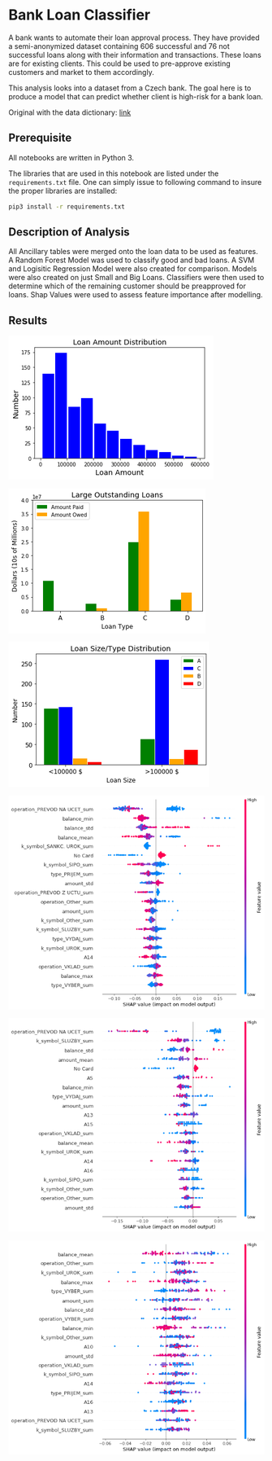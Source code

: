 # Bank Loan Classifier

A bank wants to automate their loan approval process.  They have provided a semi-anonymized dataset containing 606 successful and 76 not successful loans along with their information and transactions. These loans are for existing clients. This could be used to pre-approve existing customers and market to them accordingly.

This analysis looks into a dataset from a Czech bank. The goal here is to produce a model that can predict whether client is high-risk for a bank loan.

Original with the data dictionary: [link](https://sorry.vse.cz/~berka/challenge/pkdd1999/berka.htm)


## Prerequisite

All notebooks are written in Python 3. 

The libraries that are used in this notebook are listed under the `requirements.txt` file. One can simply issue to following command to insure the proper libraries are installed:

```bash
pip3 install -r requirements.txt
```

## Description of Analysis

All Ancillary tables were merged onto the loan data to be used as features. A Random Forest Model was used to classify good and bad loans. A SVM and Logisitic Regression Model were also created for comparison. Models were also created on just Small and Big Loans. Classifiers were then used to determine which of the remaining customer should be preapproved for loans. Shap Values were used to assess feature importance after modelling. 


## Results

![Amount Historgram](/png_files/Amount_Histogram.png)

![Money Remaining](/png_files/Loan_Remaining_To_Be_Paid.png)

![Loan Types](/png_files/Loan_Size_Type_Distribution.png)

![RF Shaply Values](/png_files/Shap_Values_RF_1.png)

![RF Shaply Values](/png_files/Shap_Values_RF_Small.png)

![RF Shaply Values](/png_files/Shap_Values_RF_Big.png)
